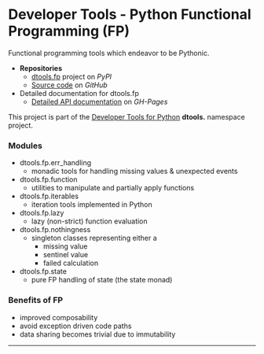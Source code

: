 # Developer Tools - Python Functional Programming (FP)

Functional programming tools which endeavor to be Pythonic.

* **Repositories**
  * [dtools.fp][1] project on *PyPI*
  * [Source code][2] on *GitHub*
* Detailed documentation for dtools.fp
  * [Detailed API documentation][3] on *GH-Pages*

This project is part of the
[Developer Tools for Python][4] **dtools.** namespace project.

### Modules

* dtools.fp.err\_handling
  * monadic tools for handling missing values & unexpected events
* dtools.fp.function
  * utilities to manipulate and partially apply functions
* dtools.fp.iterables
  * iteration tools implemented in Python
* dtools.fp.lazy
  * lazy (non-strict) function evaluation
* dtools.fp.nothingness
  * singleton classes representing either a
    * missing value
    * sentinel value
    * failed calculation
* dtools.fp.state
  * pure FP handling of state (the state monad)

### Benefits of FP

* improved composability
* avoid exception driven code paths
* data sharing becomes trivial due to immutability

---

[1]: https://pypi.org/project/dtools.fp/
[2]: https://github.com/grscheller/dtools-fp/
[3]: https://grscheller.github.io/dtools-docs/fp/
[4]: https://github.com/grscheller/dtools-docs/

